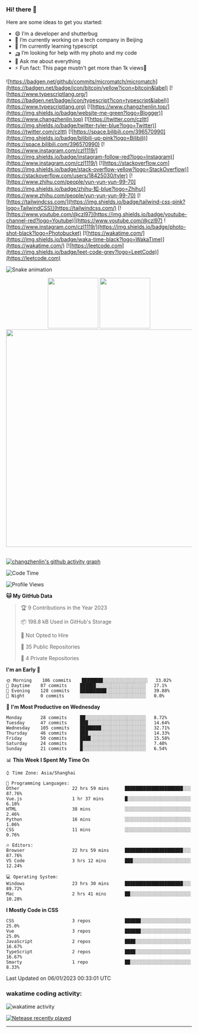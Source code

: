 
### Hi! there 👋


Here are some ideas to get you started:

- 😄 I’m a developer and shutterbug
- 🔭 I’m currently working on a tech company in Beijing
- 🌱 I’m currently learning typescript
- 🛺 I’m looking for help with my photo and my code
- 💬 Ask me about everything
- ⚡ Fun fact: This page mustn't get more than 1k views🤣

![https://badgen.net/github/commits/micromatch/micromatch](https://badgen.net/badge/icon/bitcoin/yellow?icon=bitcoin&label)
[![https://www.typescriptlang.org/](https://badgen.net/badge/icon/typescript?icon=typescript&label)](https://www.typescriptlang.org)
[![https://www.changzhenlin.top/](https://img.shields.io/badge/website-me-green?logo=Blogger)](https://www.changzhenlin.top)
[![https://twitter.com/czltt](https://img.shields.io/badge/twitter-tyler-blue?logo=Twitter)](https://twitter.com/czltt)
[![https://space.bilibili.com/396570990](https://img.shields.io/badge/bilibili-up-pink?logo=Bilibili)](https://space.bilibili.com/396570990)
[![https://www.instagram.com/czl1119/](https://img.shields.io/badge/instagram-follow-red?logo=Instagram)](https://www.instagram.com/czl1119/)
[![https://stackoverflow.com](https://img.shields.io/badge/stack-overflow-yellow?logo=StackOverflow)](https://stackoverflow.com/users/18425030/tyler)
[![https://www.zhihu.com/people/yun-yun-yun-99-70](https://img.shields.io/badge/zhihu-知-blue?logo=Zhihu)](https://www.zhihu.com/people/yun-yun-yun-99-70)
[![https://tailwindcss.com/](https://img.shields.io/badge/tailwind-css-pink?logo=TailwindCSS)](https://tailwindcss.com/)
[![https://www.youtube.com/@czl97](https://img.shields.io/badge/youtube-channel-red?logo=Youtube)](https://www.youtube.com/@czl97)
![https://www.instagram.com/czl1119/](https://img.shields.io/badge/photo-shot-black?logo=Photobucket)
[![https://wakatime.com/](https://img.shields.io/badge/waka-time-black?logo=WakaTime)](https://wakatime.com/)
[![https://leetcode.com](https://img.shields.io/badge/leet-code-grey?logo=LeetCode)](https://leetcode.com)






![Snake animation](https://github.com/changzhenlin/changzhenlin/blob/output/github-contribution-grid-snake.svg)

<!-- GitHub数据统计 -->
<div align="center">
  <img height="137px" src="https://github-readme-stats.vercel.app/api?username=changzhenlin&hide_title=true&hide_border=true&show_icons=trueline_height=21&text_color=000&icon_color=000&theme=graywhite" />
  <img height="137px" src="https://github-readme-stats.vercel.app/api/top-langs/?username=changzhenlin&hide_title=true&hide_border=true&layout=compact&langs_count=6&text_color=000&icon_color=fff&theme=graywhite" />
</div>

<!-- 连续提交代码天数记录 -->
<div align="center">
<!--   <img style="float:right" width="260" src="https://media.giphy.com/media/G90BPjJbzidJIbVs54/giphy.gif" /> -->
  <img width="590" src="https://github-readme-streak-stats.herokuapp.com/?user=changzhenlin&hide_border=true" />
</div>
<br>

<!-- [![changzhenlin's github activity graph](https://activity-graph.herokuapp.com/graph?username=changzhenlin&theme=dracula)](https://github.com/changzhenlin) -->
[![changzhenlin's github activity graph](https://github-readme-activity-graph.cyclic.app/graph?username=changzhenlin&theme=dracula&hide_border=true)](https://github.com/changzhenlin)


<!--START_SECTION:waka-->
![Code Time](http://img.shields.io/badge/Code%20Time-2%2C481%20hrs%2049%20mins-blue)

![Profile Views](http://img.shields.io/badge/Profile%20Views-20-blue)

**🐱 My GitHub Data** 

> 🏆 9 Contributions in the Year 2023
 > 
> 📦 198.8 kB Used in GitHub's Storage 
 > 
> 🚫 Not Opted to Hire
 > 
> 📜 35 Public Repositories 
 > 
> 🔑 4 Private Repositories  
 > 
**I'm an Early 🐤** 

```text
🌞 Morning    106 commits    ████████░░░░░░░░░░░░░░░░░   33.02% 
🌆 Daytime    87 commits     ██████░░░░░░░░░░░░░░░░░░░   27.1% 
🌃 Evening    128 commits    ██████████░░░░░░░░░░░░░░░   39.88% 
🌙 Night      0 commits      ░░░░░░░░░░░░░░░░░░░░░░░░░   0.0%

```
📅 **I'm Most Productive on Wednesday** 

```text
Monday       28 commits     ██░░░░░░░░░░░░░░░░░░░░░░░   8.72% 
Tuesday      47 commits     ███░░░░░░░░░░░░░░░░░░░░░░   14.64% 
Wednesday    105 commits    ████████░░░░░░░░░░░░░░░░░   32.71% 
Thursday     46 commits     ███░░░░░░░░░░░░░░░░░░░░░░   14.33% 
Friday       50 commits     ████░░░░░░░░░░░░░░░░░░░░░   15.58% 
Saturday     24 commits     █░░░░░░░░░░░░░░░░░░░░░░░░   7.48% 
Sunday       21 commits     █░░░░░░░░░░░░░░░░░░░░░░░░   6.54%

```


📊 **This Week I Spent My Time On** 

```text
⌚︎ Time Zone: Asia/Shanghai

💬 Programming Languages: 
Other                    22 hrs 59 mins      ██████████████████████░░░   87.76% 
Vue.js                   1 hr 37 mins        █░░░░░░░░░░░░░░░░░░░░░░░░   6.18% 
HTML                     38 mins             ░░░░░░░░░░░░░░░░░░░░░░░░░   2.46% 
Python                   16 mins             ░░░░░░░░░░░░░░░░░░░░░░░░░   1.06% 
CSS                      11 mins             ░░░░░░░░░░░░░░░░░░░░░░░░░   0.76%

🔥 Editors: 
Browser                  22 hrs 59 mins      ██████████████████████░░░   87.76% 
VS Code                  3 hrs 12 mins       ███░░░░░░░░░░░░░░░░░░░░░░   12.24%

💻 Operating System: 
Windows                  23 hrs 30 mins      ██████████████████████░░░   89.72% 
Mac                      2 hrs 41 mins       ██░░░░░░░░░░░░░░░░░░░░░░░   10.28%

```

**I Mostly Code in CSS** 

```text
CSS                      3 repos             ██████░░░░░░░░░░░░░░░░░░░   25.0% 
Vue                      3 repos             ██████░░░░░░░░░░░░░░░░░░░   25.0% 
JavaScript               2 repos             ████░░░░░░░░░░░░░░░░░░░░░   16.67% 
TypeScript               2 repos             ████░░░░░░░░░░░░░░░░░░░░░   16.67% 
Smarty                   1 repo              ██░░░░░░░░░░░░░░░░░░░░░░░   8.33%

```



 Last Updated on 06/01/2023 00:33:01 UTC
<!--END_SECTION:waka-->

### wakatime coding activity:
![wakatime activity](https://wakatime.com/share/@49f7718f-695e-418d-8c8b-7a1308f135bf/80f4e743-f82f-43f5-8990-3e247b6b16c5.svg)

[![Netease recently played](https://netease-recent-profile.vercel.app/?id=437226058&width=850)](https://netease-recent-profile.vercel.app/?id=437226058&width=850)

---

